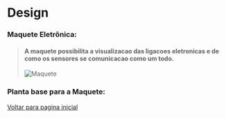  # Design


### Maquete Eletrônica:

> #### A maquete possibilita a visualizacao das ligacoes eletronicas e de como os sensores se comunicacao como um todo.
> 
>  ![Maquete](https://user-images.githubusercontent.com/12564754/143169612-df9655b0-2026-444f-a5dc-c30d06d1c035.png)
> 
>

### Planta base para a Maquete:


 [Voltar para pagina inicial](/README.md)
